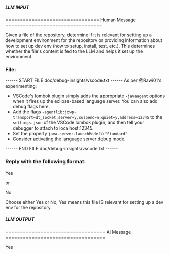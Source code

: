##### LLM INPUT #####
================================ Human Message =================================

Given a file of the repository, determine if it is relevant for setting up a development environment for the repository or providing information about how to set up dev env (how to setup, install, test, etc.). This determines whether the file's content is fed to the LLM and helps it set up the environment.

### File:
------ START FILE doc/debug-insights/vscode.txt ------
As per @Rawi01's experimenting:

* VSCode's lombok plugin simply adds the appropriate `-javaagent` options when it fires up the eclipse-based language server. You can also add debug flags here.
* Add the flags `-agentlib:jdwp-transport=dt_socket,server=y,suspend=n,quiet=y,address=12345` to the `settings.json` of the VSCode lombok plugin, and then tell your debugger to attach to localhost:12345.
* Set the property `java.server.launchMode` to `"Standard"`.
* Consider activating the language server debug mode.


------ END FILE doc/debug-insights/vscode.txt ------

### Reply with the following format:

<rel>Yes</rel>

or

<rel>No</rel>

Choose either Yes or No, Yes means this file IS relevant for setting up a dev env for the repository.

##### LLM OUTPUT #####
================================== Ai Message ==================================

<rel>Yes</rel>